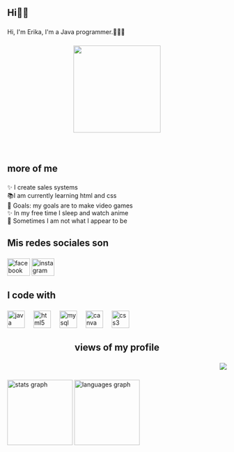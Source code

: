 <h2 align="left">Hi👋🏻</h2>

###

<p align="left">Hi, I'm Erika, I'm a Java programmer.👩🏻‍💻</p>

###

<div align="center">
  <img height="200" src="https://i.pinimg.com/474x/bb/c8/01/bbc801b2cfe9cadb062f80ada33fa03d.jpg"  />
</div>

###

<br clear="both">

<h2 align="left">more of me</h2>

###

<p align="left">✨ I create sales systems<br>📚I am currently learning html and css<br>🎯 Goals: my goals are to make video games<br>✨ In my free time I sleep and watch anime<br>🎲 Sometimes I am not what I appear to be</p>

###

<h2 align="left">Mis redes sociales son</h2>

###

<div align="left">
  <img src="https://raw.githubusercontent.com/maurodesouza/profile-readme-generator/master/src/assets/icons/social/facebook/default.svg" width="52" height="40" alt="facebook logo"  />
  <img src="https://raw.githubusercontent.com/maurodesouza/profile-readme-generator/master/src/assets/icons/social/instagram/default.svg" width="52" height="40" alt="instagram logo"  />
</div>

###

<h2 align="left">I code with</h2>

###

<div align="left">
  <img src="https://cdn.jsdelivr.net/gh/devicons/devicon/icons/java/java-original.svg" height="40" alt="java logo"  />
  <img width="12" />
  <img src="https://cdn.jsdelivr.net/gh/devicons/devicon/icons/html5/html5-original.svg" height="40" alt="html5 logo"  />
  <img width="12" />
  <img src="https://cdn.jsdelivr.net/gh/devicons/devicon/icons/mysql/mysql-original.svg" height="40" alt="mysql logo"  />
  <img width="12" />
  <img src="https://cdn.jsdelivr.net/gh/devicons/devicon/icons/canva/canva-original.svg" height="40" alt="canva logo"  />
  <img width="12" />
  <img src="https://cdn.jsdelivr.net/gh/devicons/devicon/icons/css3/css3-original.svg" height="40" alt="css3 logo"  />
</div>

###

<h2 align="center">views of my profile</h2>

###

<div align="right">
  <img src="https://profile-counter.glitch.me/ErikaRona/count.svg?"  />
</div>

###

<div align="left">
  <img src="https://github-readme-stats.vercel.app/api?username=ErikaRona&hide_title=false&hide_rank=false&show_icons=true&include_all_commits=true&count_private=true&disable_animations=false&theme=dracula&locale=en&hide_border=false&order=1" height="150" alt="stats graph"  />
  <img src="https://github-readme-stats.vercel.app/api/top-langs?username=ErikaRona&locale=en&hide_title=false&layout=compact&card_width=320&langs_count=5&theme=dracula&hide_border=false&order=2" height="150" alt="languages graph"  />
</div>

###
